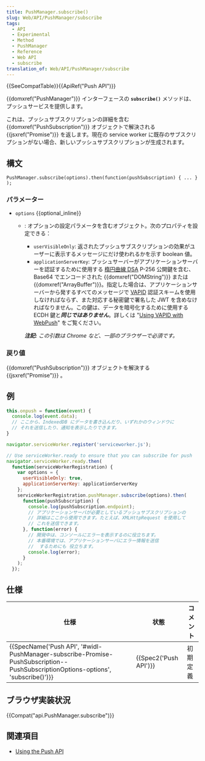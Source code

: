 ```yaml
---
title: PushManager.subscribe()
slug: Web/API/PushManager/subscribe
tags:
  - API
  - Experimental
  - Method
  - PushManager
  - Reference
  - Web API
  - subscribe
translation_of: Web/API/PushManager/subscribe
---
```

{{SeeCompatTable}}{{ApiRef("Push API")}}

{{domxref("PushManager")}} インターフェースの **`subscribe()`** メソッドは、プッシュサービスを提供します。

これは、プッシュサブスクリプションの詳細を含む {{domxref("PushSubscription")}} オブジェクトで解決される {{jsxref("Promise")}} を返します。現在の service worker に既存のサブスクリプションがない場合、新しいプッシュサブスクリプションが生成されます。

## 構文

```
​PushManager.subscribe(options).then(function(pushSubscription) { ... } );
```

### パラメーター

- `options` {{optional_inline}}

  - : オプションの設定パラメータを含むオブジェクト。次のプロパティを設定できる：

    - `userVisibleOnly`: 返されたプッシュサブスクリプションの効果がユーザーに表示するメッセージにだけ使われるかを示す boolean 値。
    - `applicationServerKey`: プッシュサーバーがアプリケーションサーバーを認証するために使用する [楕円曲線 DSA](https://ja.wikipedia.org/wiki/%E6%A5%95%E5%86%86%E6%9B%B2%E7%B7%9ADSA) P-256 公開鍵を含む、Base64 でエンコードされた {{domxref("DOMString")}} または {{domxref("ArrayBuffer")}}。指定した場合は、アプリケーションサーバーから発するすべてのメッセージで [VAPID](https://tools.ietf.org/html/rfc8292) 認証スキームを使用しなければならず、また対応する秘密鍵で署名した JWT を含めなければなりません。この鍵は、データを暗号化するために使用する ECDH 鍵と***同じではありません***。詳しくは "[Using VAPID with WebPush](https://blog.mozilla.org/services/2016/04/04/using-vapid-with-webpush/)" をご覧ください。

    <div class="note"><p><em><strong>注記:</strong> この引数は Chrome など、一部のブラウザーで必須です。</em></p></div>

### 戻り値

{{domxref("PushSubscription")}} オブジェクトを解決する {{jsxref("Promise")}} 。

## 例

```js
this.onpush = function(event) {
  console.log(event.data);
  // ここから、IndexedDB にデータを書き込んだり、いずれかのウィンドウに
  // それを送信したり、通知を表示したりできます。
}

navigator.serviceWorker.register('serviceworker.js');

// Use serviceWorker.ready to ensure that you can subscribe for push
navigator.serviceWorker.ready.then(
  function(serviceWorkerRegistration) {
    var options = {
      userVisibleOnly: true,
      applicationServerKey: applicationServerKey
    };
    serviceWorkerRegistration.pushManager.subscribe(options).then(
      function(pushSubscription) {
        console.log(pushSubscription.endpoint);
        // アプリケーションサーバが必要としているプッシュサブスクリプションの
        // 詳細はここから使用できます。たとえば、XMLHttpRequest を使用して
        // これを送信できます。
      }, function(error) {
        // 開発中は、コンソールにエラーを表示するのに役立ちます。
        // 本番環境では、アプリケーションサーバにエラー情報を送信
        //  するためにも 役立ちます。
        console.log(error);
      }
    );
  });
```

## 仕様

| 仕様                                                                                                                                                                         | 状態                         | コメント |
| ---------------------------------------------------------------------------------------------------------------------------------------------------------------------------- | ---------------------------- | -------- |
| {{SpecName('Push API', '#widl-PushManager-subscribe-Promise-PushSubscription--PushSubscriptionOptions-options', 'subscribe()')}} | {{Spec2('Push API')}} | 初期定義 |

## ブラウザ実装状況

{{Compat("api.PushManager.subscribe")}}

## 関連項目

- [Using the Push API](/ja/docs/Web/API/Push_API/Using_the_Push_API)
